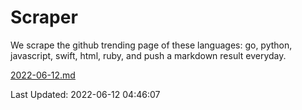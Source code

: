 # Scraper

We scrape the github trending page of these languages: go, python, javascript, swift, html, ruby, and push a markdown result everyday.

[2022-06-12.md](https://github.com/henson/Scraper/blob/master/2022-06-12.md)

Last Updated: 2022-06-12 04:46:07